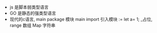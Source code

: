 - js 是脚本弱类型语言
- GO 是静态的强类型语言
- 现代的c语言, main
    package 模块 main
    import 引入模块
    := let a= 1;
    _占位,
    range 数组 Map 字符串